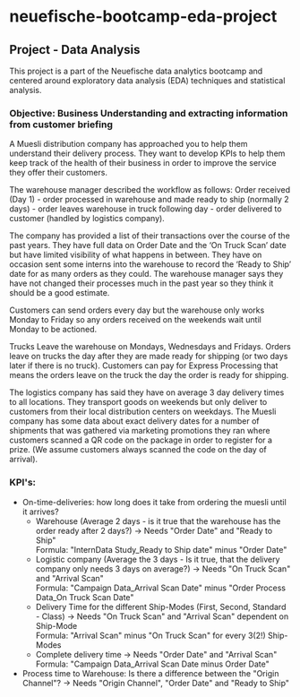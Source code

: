 # neuefische-bootcamp-eda-project

## Project - Data Analysis<br>
This project is a part of the Neuefische data analytics bootcamp and centered around exploratory data analysis (EDA) techniques and statistical analysis.

### Objective: Business Understanding and extracting information from customer briefing

A Muesli distribution company has approached you to help them understand their delivery process. They want to develop KPIs to help them keep track of the health of their business in order to improve the service they offer their customers.

The warehouse manager described the workflow as follows: Order received (Day 1) - order processed in warehouse and made ready to ship (normally 2 days) - order leaves warehouse in truck following day - order delivered to customer (handled by logistics company).

The company has provided a list of their transactions over the course of the past years. They have full data on Order Date and the ‘On Truck Scan’ date but have limited visibility of what happens in between. They have on occasion sent some interns into the warehouse to record the ‘Ready to Ship’ date for as many orders as they could. The warehouse manager says they have not changed their processes much in the past year so they think it should be a good estimate.

Customers can send orders every day but the warehouse only works Monday to Friday so any orders received on the weekends wait until Monday to be actioned.

Trucks Leave the warehouse on Mondays, Wednesdays and Fridays. Orders leave on trucks the day after they are made ready for shipping (or two days later if there is no truck). Customers can pay for Express Processing that means the orders leave on the truck the day the order is ready for shipping.

The logistics company has said they have on average 3 day delivery times to all locations. They transport goods on weekends but only deliver to customers from their local distribution centers on weekdays. The Muesli company has some data about exact delivery dates for a number of shipments that was gathered via marketing promotions they ran where customers scanned a QR code on the package in order to register for a prize. (We assume customers always scanned the code on the day of arrival).


### KPI's:
- On-time-deliveries: how long does it take from ordering the muesli until it arrives?
  - Warehouse (Average 2 days - is it true that the warehouse has the order ready after 2 days?) → Needs "Order Date" and "Ready to Ship"<br>Formula: "InternData Study_Ready to Ship date" minus "Order Date"
  - Logistic company (Average the 3 days - Is it true, that the delivery company only needs 3 days on average?) → Needs "On Truck Scan" and "Arrival Scan"<br>Formula: "Campaign Data_Arrival Scan Date" minus "Order Process Data_On Truck Scan Date"
  - Delivery Time for the different Ship-Modes (First, Second, Standard - Class) → Needs "On Truck Scan" and "Arrival Scan" dependent on Ship-Mode<br>Formula: "Arrival Scan" minus "On Truck Scan" for every 3(2!) Ship-Modes
  - Complete delivery time → Needs "Order Date" and "Arrival Scan"<br>Formula: "Campaign Data_Arrival Scan Date minus Order Date"
- Process time to Warehouse: Is there a difference between the "Origin Channel"? → Needs "Origin Channel", "Order Date" and "Ready to Ship"
